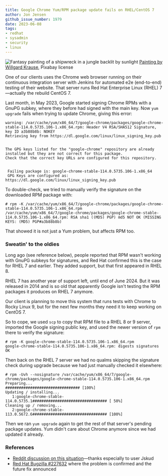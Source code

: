```yaml
---
title: Google Chrome Yum/​RPM package update fails on RHEL/​CentOS 7
author: Jon Jensen
github_issue_number: 1979
date: 2023-06-08
tags:
- redhat
- sysadmin
- security
- linux
---
```


![Fantasy painting of a shipwreck in a jungle backlit by sunlight](/blog/2023/06/google-chrome-update-fails-rhel-7-centos-7/willgard-krause-painted-ship-wreck-jungle.webp)
[Painting by Willgard Krause](https://pixabay.com/photos/fantasy-painted-ship-wreck-jungle-7422641/), Pixabay license

One of our clients uses the Chrome web browser running on their continuous integration server with Jenkins for automated e2e (end-to-end) testing of their website. That server runs Red Hat Enterprise Linux (RHEL) 7—actually the rebuild CentOS 7.

Last month, in May 2023, Google started signing Chrome RPMs with a GnuPG subkey, where they before had signed with the main key. Now `yum upgrade` fails when trying to update Chrome, giving this error:

```plain
warning: /var/cache/yum/x86_64/7/google-chrome/packages/google-chrome-stable-114.0.5735.106-1.x86_64.rpm: Header V4 RSA/SHA512 Signature, key ID a3b88b8b: NOKEY
Retrieving key from https://dl.google.com/linux/linux_signing_key.pub


The GPG keys listed for the "google-chrome" repository are already installed but they are not correct for this package.
Check that the correct key URLs are configured for this repository.


 Failing package is: google-chrome-stable-114.0.5735.106-1.x86_64
 GPG Keys are configured as: https://dl.google.com/linux/linux_signing_key.pub
```

To double-check, we tried to manually verify the signature on the downloaded RPM package with:

```plain
# rpm -K /var/cache/yum/x86_64/7/google-chrome/packages/google-chrome-stable-114.0.5735.106-1.x86_64.rpm
/var/cache/yum/x86_64/7/google-chrome/packages/google-chrome-stable-114.0.5735.106-1.x86_64.rpm: RSA sha1 ((MD5) PGP) md5 NOT OK (MISSING KEYS: (MD5) PGP#a3b88b8b)
```

That showed it is not just a Yum problem, but affects RPM too.

### Sweatin' to the oldies

Long ago (see reference below), people reported that RPM wasn't working with GnuPG subkeys for signatures, and Red Hat confirmed this is the case for RHEL 7 and earlier. They added support, but that first appeared in RHEL 8.

RHEL 7 has another year of support left, until end of June 2024. But it was released in 2014 and is so old that apparently Google isn't testing the RPM packages it produces on RHEL 7 anymore.

Our client is planning to move this system that runs tests with Chrome to Rocky Linux 9, but for the next few months they need it to keep working on CentOS 7.

So to cope, we used `scp` to copy that RPM file to a RHEL 8 or 9 server, imported the Google signing public key, and used the newer version of `rpm` there to verify the signature:

```plain
# rpm -K google-chrome-stable-114.0.5735.106-1.x86_64.rpm 
google-chrome-stable-114.0.5735.106-1.x86_64.rpm: digests signatures OK
```

Then back on the RHEL 7 server we had no qualms skipping the signature check during upgrade because we had just manually checked it elsewhere:

```plain
# rpm -Uvh --nosignature /var/cache/yum/x86_64/7/google-chrome/packages/google-chrome-stable-114.0.5735.106-1.x86_64.rpm 
Preparing...                          ################################# [100%]
Updating / installing...
   1:google-chrome-stable-114.0.5735.1################################# [ 50%]
Cleaning up / removing...
   2:google-chrome-stable-113.0.5672.6################################# [100%]
```

Then we ran `yum upgrade` again to get the rest of that server's pending package updates. Yum didn't care about Chrome anymore since we had updated it already.

### References

* [Reddit discussion on this situation](https://www.reddit.com/r/chrome/comments/13s799o/googlechromebeta_1140573545_rpm_invalid_signature/)—thanks especially to user Jskud
* [Red Hat Bugzilla #227632](https://bugzilla.redhat.com/show_bug.cgi?id=227632) where the problem is confirmed and the future fix announced
